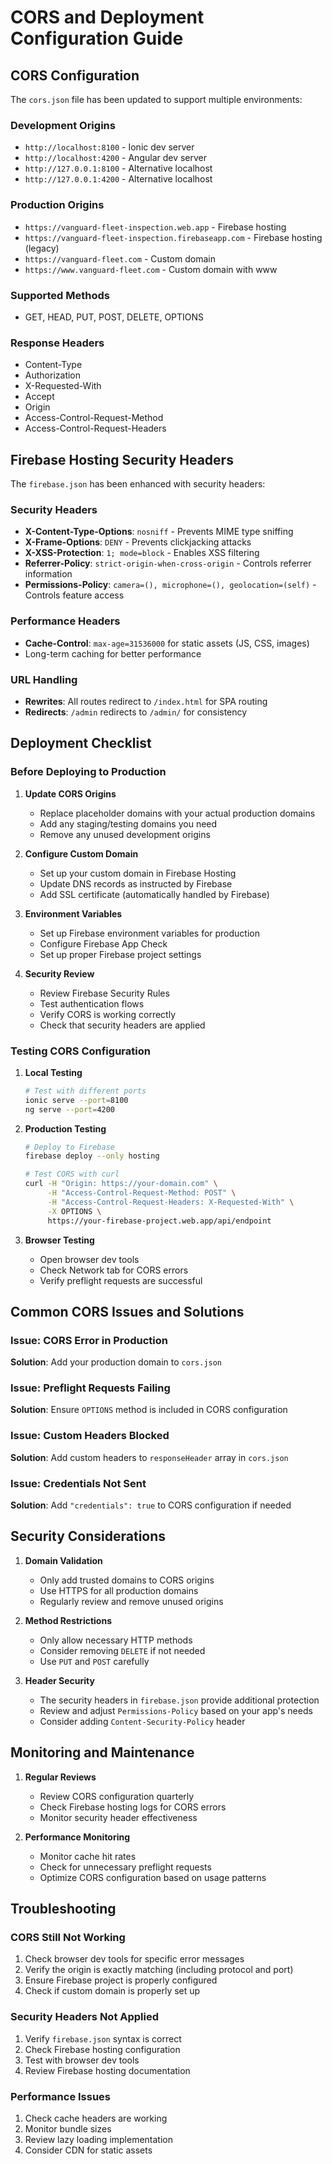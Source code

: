 # CORS and Deployment Configuration Guide

## CORS Configuration

The `cors.json` file has been updated to support multiple environments:

### Development Origins
- `http://localhost:8100` - Ionic dev server
- `http://localhost:4200` - Angular dev server
- `http://127.0.0.1:8100` - Alternative localhost
- `http://127.0.0.1:4200` - Alternative localhost

### Production Origins
- `https://vanguard-fleet-inspection.web.app` - Firebase hosting
- `https://vanguard-fleet-inspection.firebaseapp.com` - Firebase hosting (legacy)
- `https://vanguard-fleet.com` - Custom domain
- `https://www.vanguard-fleet.com` - Custom domain with www

### Supported Methods
- GET, HEAD, PUT, POST, DELETE, OPTIONS

### Response Headers
- Content-Type
- Authorization
- X-Requested-With
- Accept
- Origin
- Access-Control-Request-Method
- Access-Control-Request-Headers

## Firebase Hosting Security Headers

The `firebase.json` has been enhanced with security headers:

### Security Headers
- **X-Content-Type-Options**: `nosniff` - Prevents MIME type sniffing
- **X-Frame-Options**: `DENY` - Prevents clickjacking attacks
- **X-XSS-Protection**: `1; mode=block` - Enables XSS filtering
- **Referrer-Policy**: `strict-origin-when-cross-origin` - Controls referrer information
- **Permissions-Policy**: `camera=(), microphone=(), geolocation=(self)` - Controls feature access

### Performance Headers
- **Cache-Control**: `max-age=31536000` for static assets (JS, CSS, images)
- Long-term caching for better performance

### URL Handling
- **Rewrites**: All routes redirect to `/index.html` for SPA routing
- **Redirects**: `/admin` redirects to `/admin/` for consistency

## Deployment Checklist

### Before Deploying to Production

1. **Update CORS Origins**
   - Replace placeholder domains with your actual production domains
   - Add any staging/testing domains you need
   - Remove any unused development origins

2. **Configure Custom Domain**
   - Set up your custom domain in Firebase Hosting
   - Update DNS records as instructed by Firebase
   - Add SSL certificate (automatically handled by Firebase)

3. **Environment Variables**
   - Set up Firebase environment variables for production
   - Configure Firebase App Check
   - Set up proper Firebase project settings

4. **Security Review**
   - Review Firebase Security Rules
   - Test authentication flows
   - Verify CORS is working correctly
   - Check that security headers are applied

### Testing CORS Configuration

1. **Local Testing**
   ```bash
   # Test with different ports
   ionic serve --port=8100
   ng serve --port=4200
   ```

2. **Production Testing**
   ```bash
   # Deploy to Firebase
   firebase deploy --only hosting
   
   # Test CORS with curl
   curl -H "Origin: https://your-domain.com" \
        -H "Access-Control-Request-Method: POST" \
        -H "Access-Control-Request-Headers: X-Requested-With" \
        -X OPTIONS \
        https://your-firebase-project.web.app/api/endpoint
   ```

3. **Browser Testing**
   - Open browser dev tools
   - Check Network tab for CORS errors
   - Verify preflight requests are successful

## Common CORS Issues and Solutions

### Issue: CORS Error in Production
**Solution**: Add your production domain to `cors.json`

### Issue: Preflight Requests Failing
**Solution**: Ensure `OPTIONS` method is included in CORS configuration

### Issue: Custom Headers Blocked
**Solution**: Add custom headers to `responseHeader` array in `cors.json`

### Issue: Credentials Not Sent
**Solution**: Add `"credentials": true` to CORS configuration if needed

## Security Considerations

1. **Domain Validation**
   - Only add trusted domains to CORS origins
   - Use HTTPS for all production domains
   - Regularly review and remove unused origins

2. **Method Restrictions**
   - Only allow necessary HTTP methods
   - Consider removing `DELETE` if not needed
   - Use `PUT` and `POST` carefully

3. **Header Security**
   - The security headers in `firebase.json` provide additional protection
   - Review and adjust `Permissions-Policy` based on your app's needs
   - Consider adding `Content-Security-Policy` header

## Monitoring and Maintenance

1. **Regular Reviews**
   - Review CORS configuration quarterly
   - Check Firebase hosting logs for CORS errors
   - Monitor security header effectiveness

2. **Performance Monitoring**
   - Monitor cache hit rates
   - Check for unnecessary preflight requests
   - Optimize CORS configuration based on usage patterns

## Troubleshooting

### CORS Still Not Working
1. Check browser dev tools for specific error messages
2. Verify the origin is exactly matching (including protocol and port)
3. Ensure Firebase project is properly configured
4. Check if custom domain is properly set up

### Security Headers Not Applied
1. Verify `firebase.json` syntax is correct
2. Check Firebase hosting configuration
3. Test with browser dev tools
4. Review Firebase hosting documentation

### Performance Issues
1. Check cache headers are working
2. Monitor bundle sizes
3. Review lazy loading implementation
4. Consider CDN for static assets
